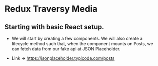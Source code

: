 # Redux Traversy Media

## Starting with basic React setup.
- We will start by creating a few components. We will also create a lifecycle method such that, when the component mounts on Posts, we can fetch data from our fake api at JSON Placeholder.

- Link -> https://jsonplaceholder.typicode.com/posts
